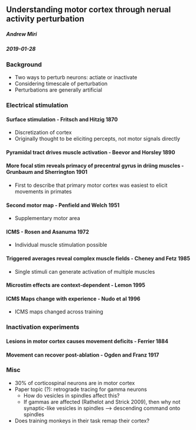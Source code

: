 ## Understanding motor cortex through nerual activity perturbation
##### Andrew Miri
##### 2019-01-28

### Background
- Two ways to perturb neurons: actiate or inactivate
- Considering timescale of perturbation
- Perturbations are generally artificial

### Electrical stimulation
#### Surface stimulation - Fritsch and Hitzig 1870
- Discretization of cortex
- Originally thought to be eliciting percepts, not motor signals directly
#### Pyramidal tract drives muscle activation - Beevor and Horsley 1890
#### More focal stim reveals primacy of precentral gyrus in driing muscles - Grunbaum and Sherrington 1901
- First to describe that primary motor cortex was easiest to elicit movements in primates
#### Second motor map -  Penfield and Welch 1951
- Supplementary motor area
#### ICMS -  Rosen and Asanuma 1972
- Individual muscle stimulation possible
#### Triggered averages reveal complex muscle fields - Cheney and Fetz 1985
- Single stimuli can generate activation of multiple muscles
#### Microstim effects are context-dependent - Lemon 1995
#### ICMS Maps change with experience - Nudo et al 1996
- ICMS maps changed across training

### Inactivation experiments
#### Lesions in motor cortex causes movement deficits - Ferrier 1884
#### Movement can recover post-ablation - Ogden and Franz 1917


### Misc
- 30% of corticospinal neurons are in motor cortex
- Paper topic (?): retrograde tracing for gamma neurons
  - How do vesicles in spindles affect this?
  - If gammas are affected (Rathelot and Strick 2009), then why not synaptic-like vesicles in spindles --> descending command onto spindles
- Does training monkeys in their task remap their cortex?





